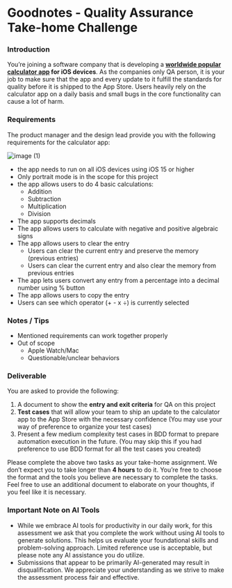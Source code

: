 Goodnotes - Quality Assurance Take-home Challenge
===

### Introduction
You’re joining a software company that is developing a **[worldwide popular calculator app](https://apps.apple.com/app/calculator/id1069511488) for iOS devices**. As the companies only QA person, it is your job to make sure that the app and every update to it fulfill the standards for quality before it is shipped to the App Store. Users heavily rely on the calculator app on a daily basis and small bugs in the core functionality can cause a lot of harm.

### Requirements

The product manager and the design lead provide you with the following requirements for the calculator app:

![image (1)](https://user-images.githubusercontent.com/10492461/122173892-d18c4c80-ceb4-11eb-9b54-5ce405b44b94.png)

* the app needs to run on all iOS devices using iOS 15 or higher
* Only portrait mode is in the scope for this project
* the app allows users to do 4 basic calculations:
    * Addition
    * Subtraction
    * Multiplication
    * Division
* The app supports decimals
* The app allows users to calculate with negative and positive algebraic signs
* The app allows users to clear the entry
    * Users can clear the current entry and preserve the memory (previous entries)
    * Users can clear the current entry and also clear the memory from previous entries
* The app lets users convert any entry from a percentage into a decimal number using % button
* The app allows users to copy the entry
* Users can see which operator (+ - x ÷) is currently selected

### Notes / Tips
* Mentioned requirements can work together properly
* Out of scope
   * Apple Watch/Mac
   * Questionable/unclear behaviors

### Deliverable

You are asked to provide the following:
1. A document to show the **entry and exit criteria** for QA on this project
2. **Test cases** that will allow your team to ship an update to the calculator app to the App Store with the necessary confidence (You may use your way of preference to organize your test cases)
3. Present a few medium complexity test cases in BDD format to prepare automation execution in the future. (You may skip this if you had preference to use BDD format for all the test cases you created)

Please complete the above two tasks as your take-home assignment. We don’t expect you to take longer than **4 hours** to do it. You’re free to choose the format and the tools you believe are necessary to complete the tasks. Feel free to use an additional document to elaborate on your thoughts, if you feel like it is necessary.

### Important Note on AI Tools
* While we embrace AI tools for productivity in our daily work, for this assessment we ask that you complete the work without using AI tools to generate solutions. This helps us evaluate your foundational skills and problem-solving approach. Limited reference use is acceptable, but please note any AI assistance you do utilize.
* Submissions that appear to be primarily AI-generated may result in disqualification. We appreciate your understanding as we strive to make the assessment process fair and effective.

